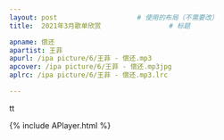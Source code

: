 ```yaml
---
layout: post   				    # 使用的布局（不需要改）
title:  2021年3月歌单欣赏 				# 标题 

apname: 偿还
apartist: 王菲
apurl: /ipa picture/6/王菲 - 偿还.mp3
apcover: /ipa picture/6/王菲 - 偿还.mp3jpg
aplrc: /ipa picture/6/王菲 - 偿还.mp3.lrc

---
```


tt

{% include APlayer.html %}
